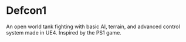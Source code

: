 # Defcon1
An open world tank fighting with basic AI, terrain, and advanced control system made in UE4. Inspired by the PS1 game.
